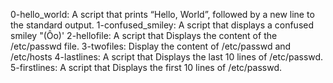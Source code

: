 0-hello_world: A script that prints “Hello, World”, followed by a new line to the standard output.
1-confused_smiley: A script that displays a confused smiley "(Ôo)'
2-hellofile: A script that Displays the content of the /etc/passwd file.
3-twofiles: Display the content of /etc/passwd and /etc/hosts
4-lastlines: A script that Displays the last 10 lines of /etc/passwd.
5-firstlines: A script that Displays the first 10 lines of /etc/passwd.

